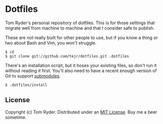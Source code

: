 Dotfiles
========

Tom Ryder's personal repository of dotfiles. This is for those settings that migrate well from machine to machine and that I consider safe to publish.

These are not really built for other people to use, but if you know a thing or two about Bash and Vim, you won't struggle.

    $ cd
    $ git clone git://github.com/tejr/dotfiles.git .dotfiles

There's an installation script, but it hoses your existing files, so don't run it without reading it first. You'll also need to have a recent enough version of Git to support [submodules](http://git-scm.com/book/en/Git-Tools-Submodules).

    $ .dotfiles/install

License
-------

Copyright (c) Tom Ryder. Distributed under an [MIT License](http://www.opensource.org/licenses/MIT). Buy me a beer sometime.

